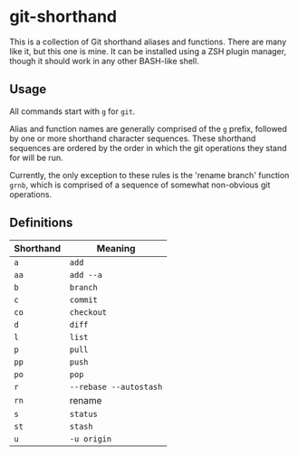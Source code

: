 # git-shorthand
This is a collection of Git shorthand aliases and functions. There are many like it, but this one is mine.
It can be installed using a ZSH plugin manager, though it should work in any other BASH-like shell.

## Usage
All commands start with `g` for `git`.

Alias and function names are generally comprised of the `g` prefix, followed by one or more shorthand character sequences. These shorthand sequences are ordered by the order in which the git operations they stand for will be run.

Currently, the only exception to these rules is the 'rename branch' function `grnb`, which is comprised of a sequence of somewhat non-obvious git operations.

## Definitions
| Shorthand | Meaning |
| --------- | ------- |
| `a` | `add` |
| `aa` | `add --a` |
| `b` | `branch` |
| `c` | `commit` |
| `co` | `checkout` |
| `d` | `diff` |
| `l` | `list` |
| `p` | `pull` |
| `pp` | `push` |
| `po` | `pop` |
| `r` | `--rebase --autostash` |
| `rn` | rename |
| `s` | `status` |
| `st` | `stash` |
| `u` | `-u origin` |
